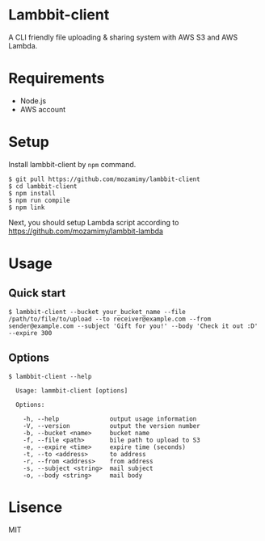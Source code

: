 # Lambbit-client

A CLI friendly file uploading & sharing system with AWS S3 and AWS Lambda.

# Requirements

- Node.js
- AWS account

# Setup

Install lambbit-client by `npm` command.

```
$ git pull https://github.com/mozamimy/lambbit-client
$ cd lambbit-client
$ npm install
$ npm run compile
$ npm link
```

Next, you should setup Lambda script according to https://github.com/mozamimy/lambbit-lambda

# Usage

## Quick start

```
$ lambbit-client --bucket your_bucket_name --file /path/to/file/to/upload --to receiver@example.com --from sender@example.com --subject 'Gift for you!' --body 'Check it out :D' --expire 300
```

## Options

```
$ lambbit-client --help

  Usage: lammbit-client [options]

  Options:

    -h, --help              output usage information
    -V, --version           output the version number
    -b, --bucket <name>     bucket name
    -f, --file <path>       bile path to upload to S3
    -e, --expire <time>     expire time (seconds)
    -t, --to <address>      to address
    -r, --from <address>    from address
    -s, --subject <string>  mail subject
    -o, --body <string>     mail body
```

# Lisence

MIT
